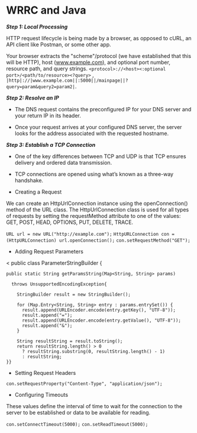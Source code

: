 #  WRRC and Java

***Step 1: Local Processing***

HTTP request lifecycle is being made by a browser, as opposed to cURL, an API client like Postman, or some other app.

Your browser extracts the "scheme"/protocol (we have established
that this will be HTTP), host (www.example.com), and optional port number, resource path, and query strings. `<protocol>://<host><:optional port>/<path/to/resource><?query>` , `|http|://|www.example.com||:5000||/mainpage||?query=param&query2=param2|`.

***Step 2: Resolve an IP***

- The DNS request contains the preconfigured IP for your DNS server and your return IP in its header. 

- Once your request arrives at your configured DNS server, the server looks for the address associated with the requested hostname.

***Step 3: Establish a TCP Connection***

- One of the key differences between TCP and UDP is that TCP ensures delivery and ordered data transmission.

- TCP connections are opened using what’s known as a three-way handshake.  


* Creating a Request

We can create an HttpUrlConnection instance using the openConnection() method of the URL class. The HttpUrlConnection class is used for all types of requests by setting the requestMethod attribute to one of the values: GET, POST, HEAD, OPTIONS, PUT, DELETE, TRACE.

`URL url = new URL("http://example.com");` 
`HttpURLConnection con = (HttpURLConnection) url.openConnection();`
`con.setRequestMethod("GET");`

* Adding Request Parameters

< 
   public class ParameterStringBuilder {

    public static String getParamsString(Map<String, String> params) 

      throws UnsupportedEncodingException{

        StringBuilder result = new StringBuilder();

        for (Map.Entry<String, String> entry : params.entrySet()) {
          result.append(URLEncoder.encode(entry.getKey(), "UTF-8"));
          result.append("=");
          result.append(URLEncoder.encode(entry.getValue(), "UTF-8"));
          result.append("&");
        }

        String resultString = result.toString();
        return resultString.length() > 0
          ? resultString.substring(0, resultString.length() - 1)
          : resultString;
    }}
>

* Setting Request Headers

`con.setRequestProperty("Content-Type", "application/json");`

* Configuring Timeouts

These values define the interval of time to wait for the connection to the server to be established or data to be available for reading.

`con.setConnectTimeout(5000);`
`con.setReadTimeout(5000);`
